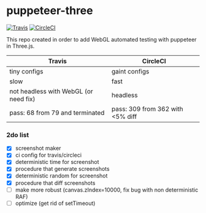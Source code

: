 # puppeteer-three
[![Travis](https://travis-ci.org/munrocket/puppeteer-three.svg?branch=master)](https://travis-ci.org/munrocket/puppeteer-three)
[![CircleCI](https://circleci.com/gh/munrocket/puppeteer-three.svg?style=svg)](https://circleci.com/gh/munrocket/puppeteer-three)

This repo created in order to add WebGL automated testing with puppeteer in Three.js.

|           Travis                        |               CircleCI                   |
|-----------------------------------------|------------------------------------------|
| tiny configs                            | gaint configs                            |
| slow                                    | fast                                     |
| not headless with WebGL (or need fix)   | headless                                 |
| pass: 68 from 79 and terminated         | pass: 309 from 362 with <5% diff         |

### 2do list
- [x] screenshot maker
- [x] ci config for travis/circleci
- [x] deterministic time for screenshot
- [x] procedure that generate screenshots
- [x] deterministic random for screenshot
- [x] procedure that diff screenshots
- [ ] make more robust (canvas.zIndex=10000, fix bug with non deterministic RAF)
- [ ] optimize (get rid of setTimeout)